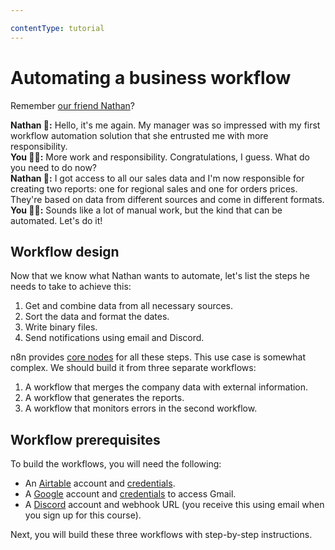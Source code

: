 ```yaml
---

contentType: tutorial
---
```


# Automating a business workflow

Remember [our friend Nathan](/courses/level-one/chapter-3.md)?

**Nathan 🙋:** Hello, it's me again. My manager was so impressed with my first workflow automation solution that she entrusted me with more responsibility.<br/>
**You 👩‍🔧:** More work and responsibility. Congratulations, I guess. What do you need to do now?<br/>
**Nathan 🙋:** I got access to all our sales data and I'm now responsible for creating two reports: one for regional sales and one for orders prices. They're based on data from different sources and come in different formats.<br/>
**You 👩‍🔧:** Sounds like a lot of manual work, but the kind that can be automated. Let's do it!


## Workflow design

Now that we know what Nathan wants to automate, let's list the steps he needs to take to achieve this:

1. Get and combine data from all necessary sources.
2. Sort the data and format the dates.
3. Write binary files.
4. Send notifications using email and Discord.

n8n provides [core nodes](/integrations/builtin/node-types.md#core-nodes) for all these steps. This use case is somewhat complex. We should build it from three separate workflows:

1. A workflow that merges the company data with external information.
2. A workflow that generates the reports.
3. A workflow that monitors errors in the second workflow.

## Workflow prerequisites

To build the workflows, you will need the following:

* An [Airtable](https://airtable.com/) account and [credentials](/integrations/builtin/credentials/airtable.md).
* A [Google](https://www.google.com/account/about/) account and [credentials](/integrations/builtin/credentials/google/index.md) to access Gmail.
* A [Discord](https://discord.com/) account and webhook URL (you receive this using email when you sign up for this course).

Next, you will build these three workflows with step-by-step instructions.
